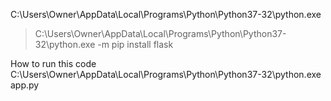 C:\Users\Owner\AppData\Local\Programs\Python\Python37-32\python.exe

>C:\Users\Owner\AppData\Local\Programs\Python\Python37-32\python.exe -m  pip install flask

How to run this code
C:\Users\Owner\AppData\Local\Programs\Python\Python37-32\python.exe app.py

